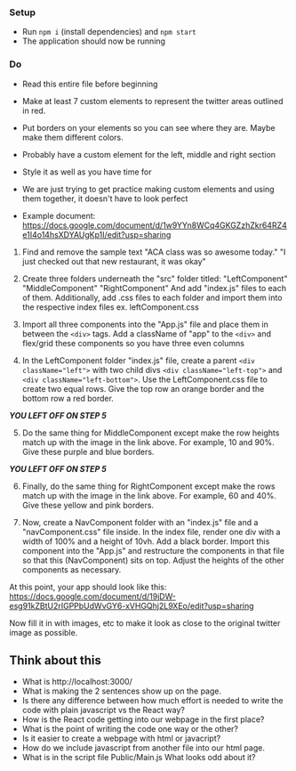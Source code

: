 
### Setup
* Run `npm i` (install dependencies) and `npm start`
* The application should now be running

### Do
* Read this entire file before beginning

* Make at least 7 custom elements to represent the twitter areas outlined in red.
* Put borders on your elements so you can see where they are. Maybe make them different colors.
* Probably have a custom element for the left, middle and right section
* Style it as well as you have time for
* We are just trying to get practice making custom elements and using them together, it doesn't have to look perfect

* Example document: 
https://docs.google.com/document/d/1w9YYn8WCq4GKGZzhZkr64RZ4e1I4o14hsXDYAUgKp1I/edit?usp=sharing

1. Find and remove the sample text
  "ACA class was so awesome today."
  "I just checked out that new restaurant, it was okay"

2. Create three folders underneath the "src" folder titled:
  "LeftComponent"
  "MiddleComponent"
  "RightComponent"
  And add "index.js" files to each of them. 
  Additionally, add <component-name>.css files to each folder and import them into the respective index files
  ex. leftComponent.css

3. Import all three components into the "App.js" file and place them in between the `<div>` tags. Add a className
  of "app" to the `<div>` and flex/grid these components so you have three even columns

4. In the LeftComponent folder "index.js" file, create a parent `<div className="left">` with two child divs
  `<div className="left-top">` and `<div className="left-bottom">`. Use the LeftComponent.css file to create 
  two equal rows. Give the top row an orange border and the bottom row a red border.


*****YOU LEFT OFF ON STEP 5*****

5. Do the same thing for MiddleComponent except make the row heights match up with the image in the link above.
  For example, 10 and 90%. Give these purple and blue borders.

*****YOU LEFT OFF ON STEP 5*****


6. Finally, do the same thing for RightComponent except make the rows match up with the image in the link above.
  For example, 60 and 40%. Give these yellow and pink borders.

7. Now, create a NavComponent folder with an "index.js" file and a "navComponent.css" file inside. In the index file,
  render one div with a width of 100% and a height of 10vh. Add a black border. Import this component into the "App.js" and restructure 
  the components in that file so that this (NavComponent) sits on top. Adjust the heights of the other components as 
  necessary.

At this point, your app should look like this:
https://docs.google.com/document/d/19jDW-esg91kZBtU2rIGPPbUdWvGY6-xVHGQhj2L9XEo/edit?usp=sharing

Now fill it in with images, etc to make it look as close to the original twitter image as possible.

## Think about this
* What is http://localhost:3000/
* What is making the 2 sentences show up on the page.
* Is there any difference between how much effort is needed to write the code with plain javascript vs the React way?
* How is the React code getting into our webpage in the first place?
* What is the point of writing the code one way or the other?
* Is it easier to create a webpage with html or javacript?
* How do we include javascript from another file into our html page.
* What is in the script file Public/Main.js What looks odd about it?
